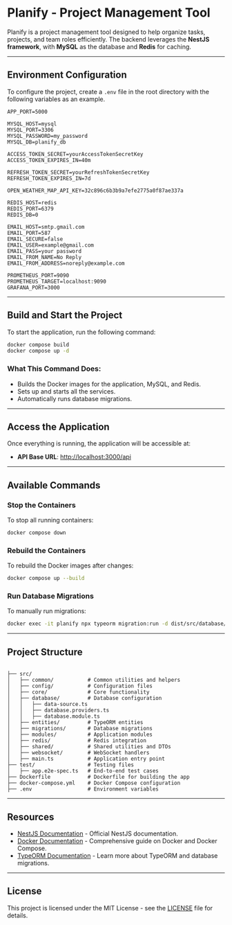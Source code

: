 # Planify - Project Management Tool

Planify is a project management tool designed to help organize tasks, projects, and team roles efficiently. The backend leverages the **NestJS framework**, with **MySQL** as the database and **Redis** for caching.

---

## Environment Configuration
To configure the project, create a `.env` file in the root directory with the following variables as an example.

```dotenv
APP_PORT=5000

MYSQL_HOST=mysql
MYSQL_PORT=3306
MYSQL_PASSWORD=my_password
MYSQL_DB=planify_db

ACCESS_TOKEN_SECRET=yourAccessTokenSecretKey
ACCESS_TOKEN_EXPIRES_IN=40m

REFRESH_TOKEN_SECRET=yourRefreshTokenSecretKey
REFRESH_TOKEN_EXPIRES_IN=7d

OPEN_WEATHER_MAP_API_KEY=32c896c6b3b9a7efe2775a0f87ae337a

REDIS_HOST=redis
REDIS_PORT=6379 
REDIS_DB=0

EMAIL_HOST=smtp.gmail.com
EMAIL_PORT=587
EMAIL_SECURE=false
EMAIL_USER=example@gmail.com
EMAIL_PASS=your password
EMAIL_FROM_NAME=No Reply
EMAIL_FROM_ADDRESS=noreply@example.com

PROMETHEUS_PORT=9090
PROMETHEUS_TARGET=localhost:9090
GRAFANA_PORT=3000

```

---

## Build and Start the Project

To start the application, run the following command:

```bash
docker compose build
docker compose up -d
```

### What This Command Does:
- Builds the Docker images for the application, MySQL, and Redis.
- Sets up and starts all the services.
- Automatically runs database migrations.

---

## Access the Application

Once everything is running, the application will be accessible at:

- **API Base URL**: [http://localhost:3000/api](http://localhost:3000/api)

---

## Available Commands

### Stop the Containers
To stop all running containers:
```bash
docker compose down
```

### Rebuild the Containers
To rebuild the Docker images after changes:
```bash
docker compose up --build
```

### Run Database Migrations
To manually run migrations:
```bash
docker exec -it planify npx typeorm migration:run -d dist/src/database/data-source.js
```

---

## Project Structure

```plaintext

├── src/
│   ├── common/           # Common utilities and helpers
│   ├── config/           # Configuration files
│   ├── core/             # Core functionality
│   ├── database/         # Database configuration
│   │   ├── data-source.ts
│   │   ├── database.providers.ts
│   │   ├── database.module.ts
│   ├── entities/         # TypeORM entities
│   ├── migrations/       # Database migrations
│   ├── modules/          # Application modules
│   ├── redis/            # Redis integration
│   ├── shared/           # Shared utilities and DTOs
│   ├── websocket/        # WebSocket handlers
│   ├── main.ts           # Application entry point
├── test/                 # Testing files
│   ├── app.e2e-spec.ts   # End-to-end test cases
├── Dockerfile            # Dockerfile for building the app
├── docker-compose.yml    # Docker Compose configuration
├── .env                  # Environment variables
```

---

## Resources

- [NestJS Documentation](https://docs.nestjs.com) - Official NestJS documentation.
- [Docker Documentation](https://docs.docker.com) - Comprehensive guide on Docker and Docker Compose.
- [TypeORM Documentation](https://typeorm.io) - Learn more about TypeORM and database migrations.

---

## License

This project is licensed under the MIT License - see the [LICENSE](LICENSE) file for details.
